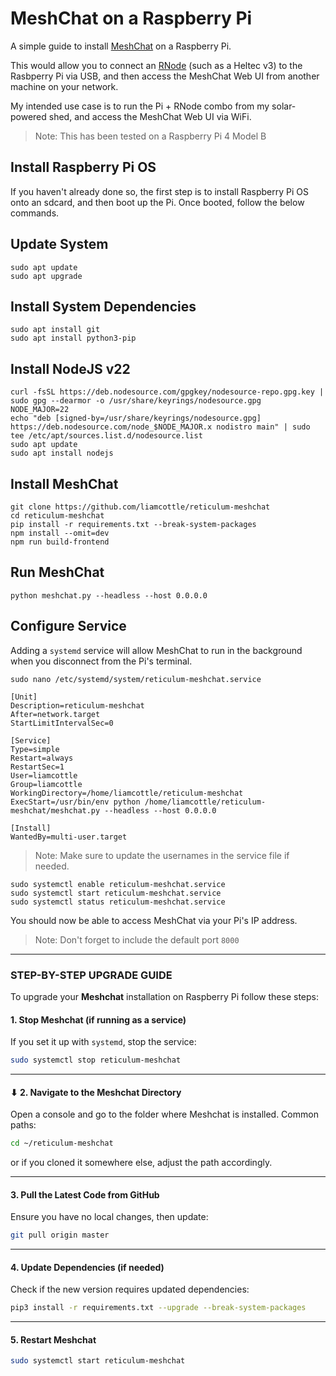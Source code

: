 # MeshChat on a Raspberry Pi

A simple guide to install [MeshChat](https://github.com/liamcottle/reticulum-meshchat) on a Raspberry Pi.

This would allow you to connect an [RNode](https://github.com/markqvist/RNode_Firmware) (such as a Heltec v3) to the Rasbperry Pi via USB, and then access the MeshChat Web UI from another machine on your network.

My intended use case is to run the Pi + RNode combo from my solar-powered shed, and access the MeshChat Web UI via WiFi.

> Note: This has been tested on a Raspberry Pi 4 Model B

## Install Raspberry Pi OS

If you haven't already done so, the first step is to install Raspberry Pi OS onto an sdcard, and then boot up the Pi. Once booted, follow the below commands.

## Update System

```
sudo apt update
sudo apt upgrade
```

## Install System Dependencies

```
sudo apt install git
sudo apt install python3-pip
```

## Install NodeJS v22

```
curl -fsSL https://deb.nodesource.com/gpgkey/nodesource-repo.gpg.key | sudo gpg --dearmor -o /usr/share/keyrings/nodesource.gpg
NODE_MAJOR=22
echo "deb [signed-by=/usr/share/keyrings/nodesource.gpg] https://deb.nodesource.com/node_$NODE_MAJOR.x nodistro main" | sudo tee /etc/apt/sources.list.d/nodesource.list
sudo apt update
sudo apt install nodejs
```

## Install MeshChat

```
git clone https://github.com/liamcottle/reticulum-meshchat
cd reticulum-meshchat
pip install -r requirements.txt --break-system-packages
npm install --omit=dev
npm run build-frontend
```

## Run MeshChat

```
python meshchat.py --headless --host 0.0.0.0
```

## Configure Service

Adding a `systemd` service will allow MeshChat to run in the background when you disconnect from the Pi's terminal.

```
sudo nano /etc/systemd/system/reticulum-meshchat.service
```

```
[Unit]
Description=reticulum-meshchat
After=network.target
StartLimitIntervalSec=0

[Service]
Type=simple
Restart=always
RestartSec=1
User=liamcottle
Group=liamcottle
WorkingDirectory=/home/liamcottle/reticulum-meshchat
ExecStart=/usr/bin/env python /home/liamcottle/reticulum-meshchat/meshchat.py --headless --host 0.0.0.0

[Install]
WantedBy=multi-user.target
```

> Note: Make sure to update the usernames in the service file if needed.

```
sudo systemctl enable reticulum-meshchat.service
sudo systemctl start reticulum-meshchat.service
sudo systemctl status reticulum-meshchat.service
```

You should now be able to access MeshChat via your Pi's IP address.

> Note: Don't forget to include the default port `8000`


---

###  STEP-BY-STEP UPGRADE GUIDE
To upgrade your **Meshchat** installation on Raspberry Pi  follow these steps:

####  1. **Stop Meshchat (if running as a service)**

If you set it up with `systemd`, stop the service:

```bash
sudo systemctl stop reticulum-meshchat
```

---

#### ⬇ 2. **Navigate to the Meshchat Directory**

Open a console and go to the folder where Meshchat is installed. Common paths:

```bash
cd ~/reticulum-meshchat
```

or if you cloned it somewhere else, adjust the path accordingly.

---

####  3. **Pull the Latest Code from GitHub**

Ensure you have no local changes, then update:

```bash
git pull origin master
```


---

####  4. **Update Dependencies (if needed)**

Check if the new version requires updated dependencies:

```bash
pip3 install -r requirements.txt --upgrade --break-system-packages
```

---

####  5. **Restart Meshchat**


```bash
sudo systemctl start reticulum-meshchat
```
